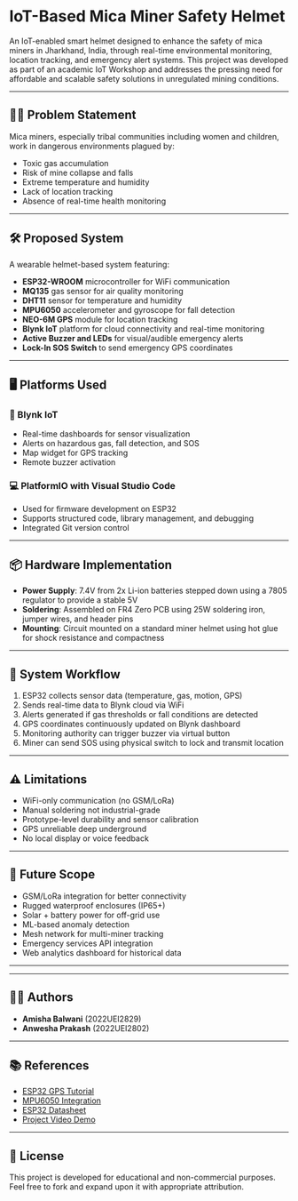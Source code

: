 # IoT-Based Mica Miner Safety Helmet

An IoT-enabled smart helmet designed to enhance the safety of mica miners in Jharkhand, India, through real-time environmental monitoring, location tracking, and emergency alert systems. This project was developed as part of an academic IoT Workshop and addresses the pressing need for affordable and scalable safety solutions in unregulated mining conditions.

---

## 👷‍♀️ Problem Statement

Mica miners, especially tribal communities including women and children, work in dangerous environments plagued by:

- Toxic gas accumulation
- Risk of mine collapse and falls
- Extreme temperature and humidity
- Lack of location tracking
- Absence of real-time health monitoring

---

## 🛠️ Proposed System

A wearable helmet-based system featuring:

- **ESP32-WROOM** microcontroller for WiFi communication
- **MQ135** gas sensor for air quality monitoring
- **DHT11** sensor for temperature and humidity
- **MPU6050** accelerometer and gyroscope for fall detection
- **NEO-6M GPS** module for location tracking
- **Blynk IoT** platform for cloud connectivity and real-time monitoring
- **Active Buzzer and LEDs** for visual/audible emergency alerts
- **Lock-In SOS Switch** to send emergency GPS coordinates

---

## 🖥️ Platforms Used

### 🔗 Blynk IoT
- Real-time dashboards for sensor visualization
- Alerts on hazardous gas, fall detection, and SOS
- Map widget for GPS tracking
- Remote buzzer activation

### 💻 PlatformIO with Visual Studio Code
- Used for firmware development on ESP32
- Supports structured code, library management, and debugging
- Integrated Git version control

---

## 📦 Hardware Implementation

- **Power Supply**: 7.4V from 2x Li-ion batteries stepped down using a 7805 regulator to provide a stable 5V
- **Soldering**: Assembled on FR4 Zero PCB using 25W soldering iron, jumper wires, and header pins
- **Mounting**: Circuit mounted on a standard miner helmet using hot glue for shock resistance and compactness

---

## 🔄 System Workflow

1. ESP32 collects sensor data (temperature, gas, motion, GPS)
2. Sends real-time data to Blynk cloud via WiFi
3. Alerts generated if gas thresholds or fall conditions are detected
4. GPS coordinates continuously updated on Blynk dashboard
5. Monitoring authority can trigger buzzer via virtual button
6. Miner can send SOS using physical switch to lock and transmit location

---

## ⚠️ Limitations

- WiFi-only communication (no GSM/LoRa)
- Manual soldering not industrial-grade
- Prototype-level durability and sensor calibration
- GPS unreliable deep underground
- No local display or voice feedback

---

## 🚀 Future Scope

- GSM/LoRa integration for better connectivity
- Rugged waterproof enclosures (IP65+)
- Solar + battery power for off-grid use
- ML-based anomaly detection
- Mesh network for multi-miner tracking
- Emergency services API integration
- Web analytics dashboard for historical data

---


---

## 👩‍💻 Authors

- **Amisha Balwani** (2022UEI2829)
- **Anwesha Prakash** (2022UEI2802)

---

## 📚 References

- [ESP32 GPS Tutorial](https://randomnerdtutorials.com/esp32-neo-6m-gps-module-arduino/)
- [MPU6050 Integration](https://randomnerdtutorials.com/esp32-mpu-6050-accelerometer-gyroscope-arduino/)
- [ESP32 Datasheet](https://www.espressif.com/sites/default/files/documentation/esp32-wroom-32_datasheet_en.pdf)
- [Project Video Demo](https://www.youtube.com/watch?v=jVSgC2HRkKg)

---

## 📝 License

This project is developed for educational and non-commercial purposes. Feel free to fork and expand upon it with appropriate attribution.


